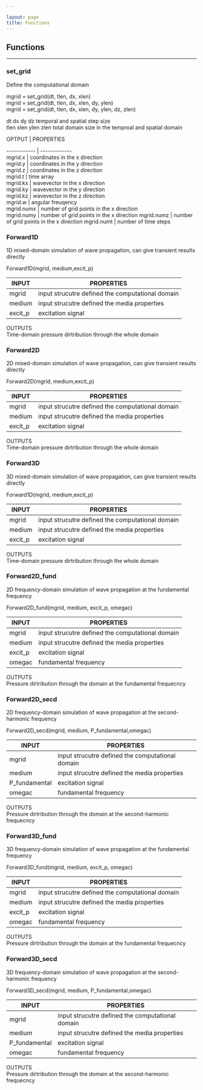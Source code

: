 ```yaml
---

layout: page
title: Functions
---
```


## Functions             
***        
### set_grid 

Define the computational domain   

mgrid = set_grid(dt, tlen, dx, xlen)     
mgrid = set_grid(dt, tlen, dx, xlen, dy, ylen)     
mgrid = set_grid(dt, tlen, dx, xlen, dy, ylen, dz, zlen)     

dt dx dy dz           temporal and spatial step size     
tlen xlen ylen zlen   total domain size in the temproal and spatial domain              


OPTPUT | PROPERTIES   

------------ | -------------           
mgrid.x  | coordinates in the x direction          
mgrid.y  | coordinates in the y direction          
mgrid.z  | coordinates in the z direction           
mgrid.t  | time array           
mgrid.kx |  wavevector in the x direction            
mgrid.ky |  wavevector in the y direction              
mgrid.kz |  wavevector in the z direction               
mgrid.w  | angular freuqency              
mgrid.numx | number of grid points in the x direction                
mgrid.numy | number of grid points in the x direction
mgrid.numz | number of grid points in the x direction
mgrid.numt | number of time steps         

### Forward1D ###         

1D mixed-domain simulation of wave propagation, can give transient results directly               

Forward1D(mgrid, medium,excit_p)            

INPUT | PROPERTIES               
------------ | -------------    
mgrid    |input strucutre defined the computational domain            
medium   |input strucutre defined the media properties             
excit_p  |excitation signal        

OUTPUTS                 
Time-domain pressure dirtribution through the whole domain         

### Forward2D     

2D mixed-domain simulation of wave propagation, can give transient results directly                     

Forward2D(mgrid, medium,excit_p)              

INPUT | PROPERTIES                
------------ | -------------     
mgrid    |input strucutre defined the computational domain     
medium   |input strucutre defined the media properties              
excit_p  |excitation signal          

OUTPUTS    
Time-domain pressure dirtribution through the whole domain   

### Forward3D 

3D mixed-domain simulation of wave propagation, can give transient results directly        

Forward1D(mgrid, medium,excit_p)           

INPUT | PROPERTIES               
------------ | -------------    
mgrid    |input strucutre defined the computational domain     
medium   |input strucutre defined the media properties             
excit_p  |excitation signal               

OUTPUTS     
Time-domain pressure dirtribution through the whole domain                

### Forward2D_fund 

2D frequency-domain simulation of wave propagation at the fundamental frequency                 

Forward2D_fund(mgrid, medium, excit_p, omegac)           

INPUT | PROPERTIES               
------------ | -------------    
mgrid    |input strucutre defined the computational domain     
medium   |input strucutre defined the media properties               
excit_p  |excitation signal               
omegac   |fundamental frequency     

OUTPUTS     
Pressure dirtribution through the domain at the fundamental frequecncy        

### Forward2D_secd 

2D frequency-domain simulation of wave propagation at the second-harmonic frequency           

Forward2D_secd(mgrid, medium, P_fundamental,omegac)     

INPUT | PROPERTIES               
------------ | -------------    
mgrid          |input strucutre defined the computational domain     
medium         |input strucutre defined the media properties               
P_fundamental  |excitation signal               
omegac         |fundamental frequency      

OUTPUTS     
Pressure dirtribution through the domain at the second-harmonic frequecncy    

### Forward3D_fund 

3D frequency-domain simulation of wave propagation at the fundamental frequency                  

Forward3D_fund(mgrid, medium, excit_p, omegac)           

INPUT | PROPERTIES               
------------ | -------------    
mgrid    |input strucutre defined the computational domain     
medium   |input strucutre defined the media properties               
excit_p  |excitation signal               
omegac   |fundamental frequency     

OUTPUTS      
Pressure dirtribution through the domain at the fundamental frequecncy      

### Forward3D_secd 

3D frequency-domain simulation of wave propagation at the second-harmonic frequency                   

Forward3D_secd(mgrid, medium, P_fundamental,omegac)     

INPUT | PROPERTIES               
------------ | -------------    
mgrid          |input strucutre defined the computational domain     
medium         |input strucutre defined the media properties               
P_fundamental  |excitation signal               
omegac         |fundamental frequency      

OUTPUTS     
Pressure dirtribution through the domain at the second-harmonic frequecncy         
